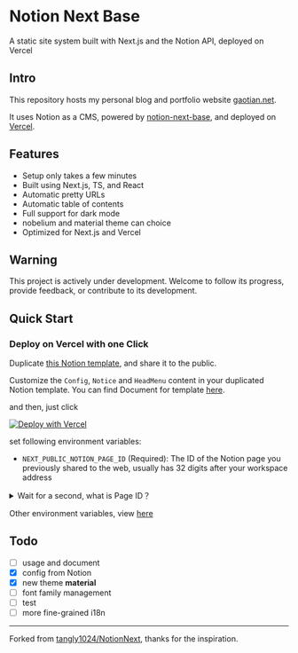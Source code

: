 # Notion Next Base

A static site system built with Next.js and the Notion API, deployed on Vercel

## Intro

This repository hosts my personal blog and portfolio website [gaotian.net](https://gaotian.net).

It uses Notion as a CMS, powered by [notion-next-base](https://github.com/czgaotian/notion-next-base), and deployed on [Vercel](https://vercel.com).

## Features

- Setup only takes a few minutes
- Built using Next.js, TS, and React
- Automatic pretty URLs
- Automatic table of contents
- Full support for dark mode
- nobelium and material theme can choice
- Optimized for Next.js and Vercel

## Warning

This project is actively under development. Welcome to follow its progress, provide feedback, or contribute to its development.

## Quick Start

### Deploy on Vercel with one Click

Duplicate [this Notion template](https://deeply-amount-134.notion.site/14297ce5427180bcb214d8c92a8e0be8?v=14297ce54271817b9f1e000c627ec579), and share it to the public.

Customize the `Config`, `Notice` and `HeadMenu` content in your duplicated Notion template. You can find Document for template [here](/resources/template.md).

and then, just click

[![Deploy with Vercel](https://vercel.com/button)](https://vercel.com/new/clone?repository-url=https%3A%2F%2Fgithub.com%2Fczgaotian%2Fnotion-next-base&env=EXT_PUBLIC_NOTION_PAGE_ID&envDescription=The%20ID%20of%20the%20Notion%20page%20you%20previously%20shared%20to%20the%20web%2C%20usually%20has%2032%20digits%20after%20your%20workspace%20address&envLink=https%3A%2F%2Fgithub.com%2Fczgaotian%2Fnotion-next-base%2Fresources%2Fenvironment.md)

set following environment variables:

- `NEXT_PUBLIC_NOTION_PAGE_ID` (Required): The ID of the Notion page you previously shared to the web, usually has 32 digits after your workspace address

<details><summary>Wait for a second, what is Page ID？</summary>
  <img src="/resources/pageId.png?raw=true">
</details>

Other environment variables, view [here](/resources/environment.md)

## Todo

- [ ] usage and document
- [x] config from Notion
- [x] new theme **material**
- [ ] font family management
- [ ] test
- [ ] more fine-grained i18n

---

Forked from [tangly1024/NotionNext](https://github.com/tangly1024/NotionNext), thanks for the inspiration.
